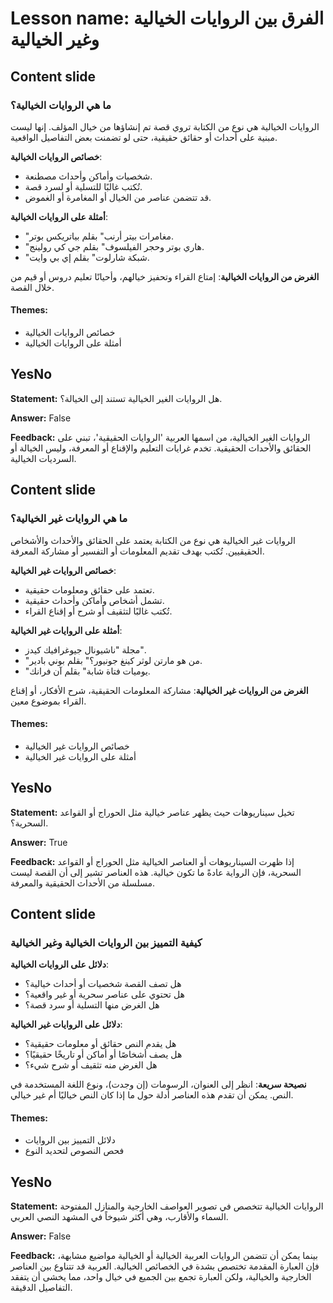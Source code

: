 # Lesson name: الفرق بين الروايات الخيالية وغير الخيالية

## Content slide

### ما هي الروايات الخيالية؟

الروايات الخيالية هي نوع من الكتابة تروي قصة تم إنشاؤها من خيال المؤلف. إنها ليست مبنية على أحداث أو حقائق حقيقية، حتى لو تضمنت بعض التفاصيل الواقعية.

**خصائص الروايات الخيالية**:
- شخصيات وأماكن وأحداث مصطنعة.
- تُكتب غالبًا للتسلية أو لسرد قصة.
- قد تتضمن عناصر من الخيال أو المغامرة أو الغموض.

**أمثلة على الروايات الخيالية**:
- "مغامرات بيتر أرنب" بقلم بياتريكس بوتر.
- "هاري بوتر وحجر الفيلسوف" بقلم جي كي رولينج.
- "شبكة شارلوت" بقلم إي بي وايت.

**الغرض من الروايات الخيالية**:
إمتاع القراء وتحفيز خيالهم، وأحيانًا تعليم دروس أو قيم من خلال القصة.

#### **Themes:**
- خصائص الروايات الخيالية
- أمثلة على الروايات الخيالية

## YesNo

**Statement:** هل الروايات الغير الخيالية تستند إلى الخيالة؟.

**Answer:** False

**Feedback:**
الروايات الغير الخيالية، من اسمها العربية 'الروايات الحقيقية'، تبني على الحقائق والأحداث الحقيقية. تخدم غرايات التعليم والإقناع أو المعرفة، وليس الخيالة أو السرديات الخيالية.


## Content slide

### ما هي الروايات غير الخيالية؟

الروايات غير الخيالية هي نوع من الكتابة يعتمد على الحقائق والأحداث والأشخاص الحقيقيين. تُكتب بهدف تقديم المعلومات أو التفسير أو مشاركة المعرفة.

**خصائص الروايات غير الخيالية**:
- تعتمد على حقائق ومعلومات حقيقية.
- تشمل أشخاص وأماكن وأحداث حقيقية.
- تُكتب غالبًا لتثقيف أو شرح أو إقناع القراء.

**أمثلة على الروايات غير الخيالية**:
- مجلة "ناشيونال جيوغرافيك كيدز".
- "من هو مارتن لوثر كينغ جونيور؟" بقلم بوني بادير.
- "يوميات فتاة شابة" بقلم آن فرانك.

**الغرض من الروايات غير الخيالية**:
مشاركة المعلومات الحقيقية، شرح الأفكار، أو إقناع القراء بموضوع معين.

#### **Themes:**
- خصائص الروايات غير الخيالية
- أمثلة على الروايات غير الخيالية

## YesNo

**Statement:** تخيل سيناريوهات حيث يظهر عناصر خيالية مثل الحوراج أو القواعد السحرية؟.

**Answer:** True

**Feedback:**
إذا ظهرت السيناريوهات أو العناصر الخيالية مثل الحوراج أو القواعد السحرية، فإن الرواية عادةً ما تكون خيالية. هذه العناصر تشير إلى أن القصة ليست مسلسلة من الأحداث الحقيقية والمعرفة.


## Content slide

### كيفية التمييز بين الروايات الخيالية وغير الخيالية

**دلائل على الروايات الخيالية**:
- هل تصف القصة شخصيات أو أحداث خيالية؟
- هل تحتوي على عناصر سحرية أو غير واقعية؟
- هل الغرض منها التسلية أو سرد قصة؟

**دلائل على الروايات غير الخيالية**:
- هل يقدم النص حقائق أو معلومات حقيقية؟
- هل يصف أشخاصًا أو أماكن أو تاريخًا حقيقيًا؟
- هل الغرض منه تثقيف أو شرح شيء؟

**نصيحة سريعة**:
انظر إلى العنوان، الرسومات (إن وجدت)، ونوع اللغة المستخدمة في النص. يمكن أن تقدم هذه العناصر أدلة حول ما إذا كان النص خياليًا أم غير خيالي.

#### **Themes:**
- دلائل التمييز بين الروايات
- فحص النصوص لتحديد النوع

## YesNo

**Statement:** الروايات الخيالية تتخصص في تصوير العواصف الخارجية والمنازل المفتوحة السماء والأقارب، وهي أكثر شيوخاً في المشهد النصي العربي.

**Answer:** False

**Feedback:**
بينما يمكن أن تتضمن الروايات العربية الخيالية أو الخيالية مواضيع مشابهة، فإن العبارة المقدمة تختصص بشدة في الخصائص الخيالية. العربية قد تتناوع بين العناصر الخارجية والخيالية، ولكن العبارة تجمع بين الجميع في خيال واحد، مما يخشى أن يتفقد التفاصيل الدقيقة.

